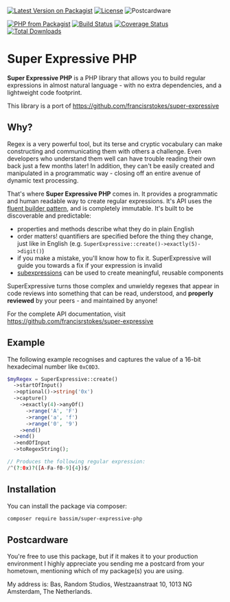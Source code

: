 [![Latest Version on Packagist](https://img.shields.io/packagist/v/bassim/super-expressive-php.svg?style=for-the-badge)](https://packagist.org/packages/super-expressive-php)
[![License](https://img.shields.io/github/license/bassim/super-expressive-php?style=for-the-badge)](https://github.com/super-expressive-php/blob/master/LICENSE.md)
![Postcardware](https://img.shields.io/badge/Postcardware-%F0%9F%92%8C-197593?style=for-the-badge)

[![PHP from Packagist](https://img.shields.io/packagist/php-v/bassim/super-expressive-php?style=flat-square)](https://packagist.org/packages/super-expressive-php)
[![Build Status](https://img.shields.io/github/workflow/status/bassim/super-expressive-php/run-tests?label=tests&style=flat-square)](https://github.com/super-expressive-php/actions?query=workflow%3Arun-tests)
[![Coverage Status](https://coveralls.io/repos/github/bassim/super-expressive-php/badge.svg?branch=master)](https://coveralls.io/github/bassim/super-expressive-php?branch=master)
[![Total Downloads](https://img.shields.io/packagist/dt/bassim/super-expressive-php.svg?style=flat-square)](https://packagist.org/packages/super-expressive-php)

# Super Expressive PHP

**Super Expressive PHP** is a PHP library that allows you to build regular expressions in almost natural language - with no extra dependencies, and a lightweight code footprint.

This library is a port of https://github.com/francisrstokes/super-expressive

## Why?

Regex is a very powerful tool, but its terse and cryptic vocabulary can make constructing and communicating them with others a challenge. Even developers who understand them well can have trouble reading their own back just a few months later! In addition, they can't be easily created and manipulated in a programmatic way - closing off an entire avenue of dynamic text processing.

That's where **Super Expressive PHP** comes in. It provides a programmatic and human readable way to create regular expressions. It's API uses the [fluent builder pattern](https://en.wikipedia.org/wiki/Fluent_interface), and is completely immutable. It's built to be discoverable and predictable:

- properties and methods describe what they do in plain English
- order matters! quantifiers are specified before the thing they change, just like in English (e.g. `SuperExpressive::create()->exactly(5)->digit()`)
- if you make a mistake, you'll know how to fix it. SuperExpressive will guide you towards a fix if your expression is invalid
- [subexpressions](https://github.com/francisrstokes/super-expressive#subexpressionexpr-opts) can be used to create meaningful, reusable components

SuperExpressive turns those complex and unwieldy regexes that appear in code reviews into something that can be read, understood, and **properly reviewed** by your peers - and maintained by anyone!

For the complete API documentation, visit https://github.com/francisrstokes/super-expressive

## Example

The following example recognises and captures the value of a 16-bit hexadecimal number like `0xC0D3`.

```php
$myRegex = SuperExpressive::create()
  ->startOfInput()
  ->optional()->string('0x')
  ->capture()
    ->exactly(4)->anyOf()
      ->range('A', 'F')
      ->range('a', 'f')
      ->range('0', '9')
    ->end()
  ->end()
  ->endOfInput
  ->toRegexString();

// Produces the following regular expression:
/^(?:0x)?([A-Fa-f0-9]{4})$/
```

## Installation

You can install the package via composer:

```bash
composer require bassim/super-expressive-php
```

## Postcardware

You're free to use this package, but if it makes it to your production environment I highly appreciate you sending me a postcard from your hometown, mentioning which of my package(s) you are using.

My address is: Bas, Random Studios, Westzaanstraat 10, 1013 NG Amsterdam, The Netherlands.
